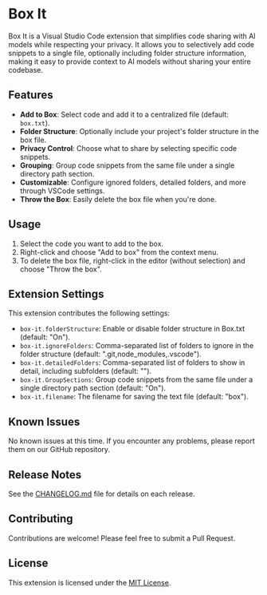 # Box It

Box It is a Visual Studio Code extension that simplifies code sharing with AI models while respecting your privacy. It allows you to selectively add code snippets to a single file, optionally including folder structure information, making it easy to provide context to AI models without sharing your entire codebase.

## Features

- **Add to Box**: Select code and add it to a centralized file (default: `box.txt`).
- **Folder Structure**: Optionally include your project's folder structure in the box file.
- **Privacy Control**: Choose what to share by selecting specific code snippets.
- **Grouping**: Group code snippets from the same file under a single directory path section.
- **Customizable**: Configure ignored folders, detailed folders, and more through VSCode settings.
- **Throw the Box**: Easily delete the box file when you're done.

## Usage

1. Select the code you want to add to the box.
2. Right-click and choose "Add to box" from the context menu.
3. To delete the box file, right-click in the editor (without selection) and choose "Throw the box".

## Extension Settings

This extension contributes the following settings:

* `box-it.folderStructure`: Enable or disable folder structure in Box.txt (default: "On").
* `box-it.ignoreFolders`: Comma-separated list of folders to ignore in the folder structure (default: ".git,node_modules,.vscode").
* `box-it.detailedFolders`: Comma-separated list of folders to show in detail, including subfolders (default: "").
* `box-it.GroupSections`: Group code snippets from the same file under a single directory path section (default: "On").
* `box-it.filename`: The filename for saving the text file (default: "box").

## Known Issues

No known issues at this time. If you encounter any problems, please report them on our GitHub repository.

## Release Notes

See the [CHANGELOG.md](CHANGELOG.md) file for details on each release.

## Contributing

Contributions are welcome! Please feel free to submit a Pull Request.

## License

This extension is licensed under the [MIT License](LICENSE).